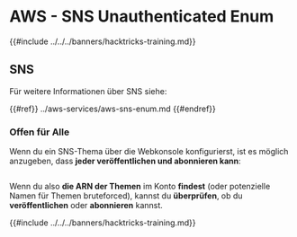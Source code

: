 # AWS - SNS Unauthenticated Enum

{{#include ../../../banners/hacktricks-training.md}}

## SNS

Für weitere Informationen über SNS siehe:

{{#ref}}
../aws-services/aws-sns-enum.md
{{#endref}}

### Offen für Alle

Wenn du ein SNS-Thema über die Webkonsole konfigurierst, ist es möglich anzugeben, dass **jeder veröffentlichen und abonnieren kann**:

<figure><img src="../../../images/image (212).png" alt=""><figcaption></figcaption></figure>

Wenn du also **die ARN der Themen** im Konto **findest** (oder potenzielle Namen für Themen bruteforced), kannst du **überprüfen**, ob du **veröffentlichen** oder **abonnieren** kannst.

{{#include ../../../banners/hacktricks-training.md}}
